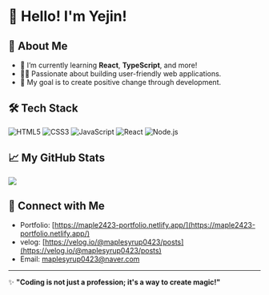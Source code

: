 # 👋 Hello! I'm Yejin!

## 🌟 About Me
- 🌱 I’m currently learning **React**, **TypeScript**, and more!
- 👩‍💻 Passionate about building user-friendly web applications.
- 🎯 My goal is to create positive change through development.

## 🛠️ Tech Stack
![HTML5](https://img.shields.io/badge/-HTML5-E34F26?style=flat&logo=html5&logoColor=white)
![CSS3](https://img.shields.io/badge/-CSS3-1572B6?style=flat&logo=css3&logoColor=white)
![JavaScript](https://img.shields.io/badge/-JavaScript-F7DF1E?style=flat&logo=javascript&logoColor=black)
![React](https://img.shields.io/badge/-React-61DAFB?style=flat&logo=react&logoColor=black)
![Node.js](https://img.shields.io/badge/-Node.js-339933?style=flat&logo=node.js&logoColor=white)

## 📈 My GitHub Stats
<img src="https://github-readme-stats.vercel.app/api?username=maplesyrup0423&show_icons=true&theme=github_dark&count_private=true&hide=stars,issues,contribs">

## 🔗 Connect with Me
- Portfolio: [https://maple2423-portfolio.netlify.app/](https://maple2423-portfolio.netlify.app/)
- velog: [https://velog.io/@maplesyrup0423/posts](https://velog.io/@maplesyrup0423/posts)
- Email: [maplesyrup0423@naver.com](maplesyrup0423@naver.com)

---
✨ **"Coding is not just a profession; it's a way to create magic!"**

<!--<h1 align="center">maplesyrup0423에 어서오세요!</h1>-->

<!--[![Hits](https://hits.seeyoufarm.com/api/count/incr/badge.svg?url=https%3A%2F%2Fgithub.com%2Fmaplesyrup0423&count_bg=%23000000&title_bg=%23000000&icon=github.svg&icon_color=%23FFFFFF&title=GitHub&edge_flat=false)](https://hits.seeyoufarm.com)-->





<!--
**일반 언어 사용량 통계**  
[![Top Langs](https://github-readme-stats.vercel.app/api/top-langs/?username=maplesyrup0423&layout=compact)](https://github.com/anuraghazra/github-readme-stats)

**C# 제외 언어 사용량 통계**  
[![Top Langs](https://github-readme-stats.vercel.app/api/top-langs/?username=maplesyrup0423&hide=c%23&layout=compact)](https://github.com/anuraghazra/github-readme-stats)

**WakaTime 주간 통계** 
[![Harlok's WakaTime stats](https://github-readme-stats.vercel.app/api/wakatime?username=maplesyrup0423)](https://github.com/anuraghazra/github-readme-stats)
-->
<!--
<hr/>
<h3>skill</h3>
<p align="center">
  <h3>Backend</h3>
  <p>
    <img src="https://img.shields.io/badge/node.js-339933?style=for-the-badge&logo=Node.js&logoColor=white" alt="Node.js" />
    <img src="https://img.shields.io/badge/Express.js-000000?style=for-the-badge&logo=Express&logoColor=white" alt="Express.js" />
    <img src="https://img.shields.io/badge/Spring-6DB33F?style=for-the-badge&logo=Spring&logoColor=white" alt="Spring" />
    <img src="https://img.shields.io/badge/PHP-777BB4?style=for-the-badge&logo=PHP&logoColor=white" alt="PHP" />
  </p>
  <h3>Frontend</h3>
  <p>
    <img src="https://img.shields.io/badge/React-61DAFB?style=for-the-badge&logo=React&logoColor=white" alt="React" />
    <img src="https://img.shields.io/badge/JavaScript-F7DF1E?style=for-the-badge&logo=JavaScript&logoColor=black" alt="JavaScript" />
    <img src="https://img.shields.io/badge/HTML-E34F26?style=for-the-badge&logo=HTML5&logoColor=white" alt="HTML5" />
    <img src="https://img.shields.io/badge/CSS-1572B6?style=for-the-badge&logo=CSS3&logoColor=white" alt="CSS3" />
    <img src="https://img.shields.io/badge/Vite-646CFF?style=for-the-badge&logo=Vite&logoColor=white" alt="Vite" />
  </p>
  <h3>Database</h3>
  <p>
    <img src="https://img.shields.io/badge/MySQL-4479A1?style=for-the-badge&logo=MySQL&logoColor=white" alt="MySQL Workbench" />
    <img src="https://img.shields.io/badge/Oracle-F80000?style=for-the-badge&logo=Oracle&logoColor=white" alt="Oracle SQL Developer" />
  </p>
 <h3>collaboration</h3>
<p>
  <img src="https://img.shields.io/badge/Git-F05032?style=for-the-badge&logo=Git&logoColor=white" alt="Git" />
    <img src="https://img.shields.io/badge/GitHub-181717?style=for-the-badge&logo=GitHub&logoColor=white" alt="GitHub" />
  <img src="https://img.shields.io/badge/Notion-000000?style=for-the-badge&logo=Notion&logoColor=white" alt="Notion" />
<img src="https://img.shields.io/badge/Discord-5865F2?style=for-the-badge&logo=Discord&logoColor=white" alt="Discord" />
</p>
  <h3>Design Tools</h3>
  <p>
    <img src="https://img.shields.io/badge/AI-FF9A00?style=for-the-badge&logo=Adobe%20Illustrator&logoColor=white" alt="Adobe Illustrator" />
    <img src="https://img.shields.io/badge/PS-31A8FF?style=for-the-badge&logo=Adobe%20Photoshop&logoColor=white" alt="Adobe Photoshop" />
    <img src="https://img.shields.io/badge/XD-FF61F6?style=for-the-badge&logo=Adobe%20XD&logoColor=white" alt="Adobe XD" />
    <img src="https://img.shields.io/badge/Figma-F24E1E?style=for-the-badge&logo=Figma&logoColor=white" alt="Figma" />
  </p>
</p>
-->

<!--
<a href="https://github.com/maplesyrup0423/portfolio-YEJIN">
  <img align="center" src="https://github-readme-stats.vercel.app/api/pin/?username=maplesyrup0423&repo=portfolio-YEJIN" />
</a>
<a href="https://github.com/maplesyrup0423/sol_pj">
  <img align="center" src="https://github-readme-stats.vercel.app/api/pin/?username=maplesyrup0423&repo=sol_pj" />
</a>
-->
